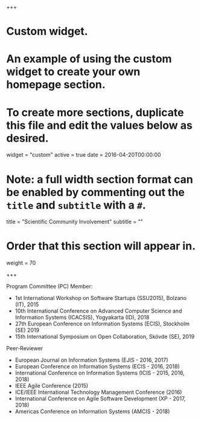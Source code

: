 +++
# Custom widget.
# An example of using the custom widget to create your own homepage section.
# To create more sections, duplicate this file and edit the values below as desired.
widget = "custom"
active = true
date = 2016-04-20T00:00:00

# Note: a full width section format can be enabled by commenting out the `title` and `subtitle` with a `#`.
title = "Scientific Community Involvement"
subtitle = ""

# Order that this section will appear in.
weight = 70

+++

Program Committee (PC) Member:

* 1st International Workshop on Software Startups (SSU2015), Bolzano (IT), 2015
* 10th International Conference on Advanced Computer Science and Information Systems (ICACSIS), Yogyakarta (ID), 2018
* 27th European Conference on Information Systems (ECIS), Stockholm (SE) 2019
* 15th International Symposium on Open Collaboration, Skövde (SE), 2019

Peer-Reviewer

* European Journal on Information Systems (EJIS - 2016, 2017)
* European Conference on Information Systems (ECIS - 2016, 2018)
* International Conference on Information Systems (ICIS - 2015, 2016, 2018)
* IEEE Agile Conference (2015)
* ICE/IEEE International Technology Management Conference (2016)
* International Conference on Agile Software Development (XP - 2017, 2018)
* Americas Conference on Information Systems (AMCIS - 2018)
